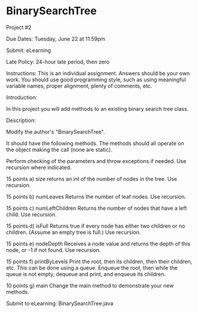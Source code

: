 # BinarySearchTree

Project #2

Due Dates:  Tuesday, June 22 at 11:59pm 

Submit:    eLearning

Late Policy:  24-hour late period, then zero

Instructions: This is an individual assignment.  Answers should be your own work.
              You should use good programming style, such as using meaningful
              variable names, proper alignment, plenty of comments, etc.



Introduction:

   In this project you will add methods to an existing binary search tree class.


Description:

   Modify the author's "BinarySearchTree".
 
   It should have the following methods.  The methods should 
   all operate on the object making the call (none are static).  

   Perform checking of the parameters and throw exceptions if needed.
   Use recursion where indicated.


   15 points
   a) size
        returns an int of the number of nodes in the tree.  Use recursion.

   15 points
   b) numLeaves
        Returns the number of leaf nodes.  Use recursion.

   15 points
   c) numLeftChildren
        Returns the number of nodes that have a left child.  Use recursion.

   15 points
   d) isFull
        Returns true if every node has either two children or no children.
        (Assume an empty tree is full.)  Use recursion.

   15 points
   e) nodeDepth
        Receives a node value and returns the depth of this node, or -1 if not found. 
        Use recursion.

   15 points
   f) printByLevels 
        Print the root, then its children, then their children, etc.
        This can be done using a queue.  Enqueue the root, then while the queue 
        is not empty, dequeue and print, and enqueue its children.

   10 points
   g) main 
        Change the main method to demonstrate your new methods.


Submit to eLearning:
   BinarySearchTree.java
